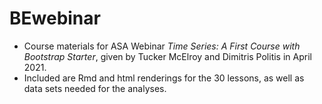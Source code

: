 # BEwebinar

- Course materials for ASA Webinar *Time Series: A First Course with Bootstrap Starter*, given by Tucker McElroy and Dimitris Politis in April 2021.
- Included are Rmd and html renderings for the 30 lessons, as well as data sets needed for the analyses.
